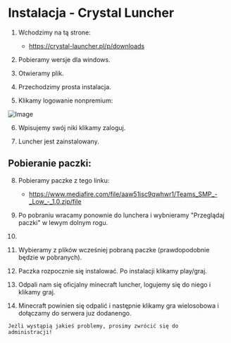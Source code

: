 # Instalacja - Crystal Luncher

1. Wchodzimy na tą strone:
   - https://crystal-launcher.pl/p/downloads
     
2. Pobieramy wersje dla windows.

3. Otwieramy plik.

4. Przechodzimy prosta instalacja.

5. Klikamy logowanie nonpremium:
<img alt="Image" src="" />

6. Wpisujemy swój niki klikamy zaloguj.

7. Luncher jest zainstalowany.

## Pobieranie paczki:

8. Pobieramy paczke z tego linku:
   - https://www.mediafire.com/file/aaw51isc9qwhwr1/Teams_SMP_-_Low_-_1.0.zip/file

10. Po pobraniu wracamy ponownie do lunchera i wybnieramy "Przeglądaj paczki" w lewym dolnym rogu.

11. 

12. Wybieramy z plików wcześniej pobraną paczke (prawdopodobnie będzie w pobranych).

13. Paczka rozpocznie się instalować. Po instalacji klikamy play/graj.

14. Odpali nam się oficjalny minecraft luncher, logujemy się do niego i klikamy graj.

15. Minecraft powinien się odpalić i następnie klikamy gra wielosobowa i dołączamy do serwera juz dodanengo.


<code>Jeżli wystąpią jakieś problemy, prosimy zwrócić się do administracji!</code>
